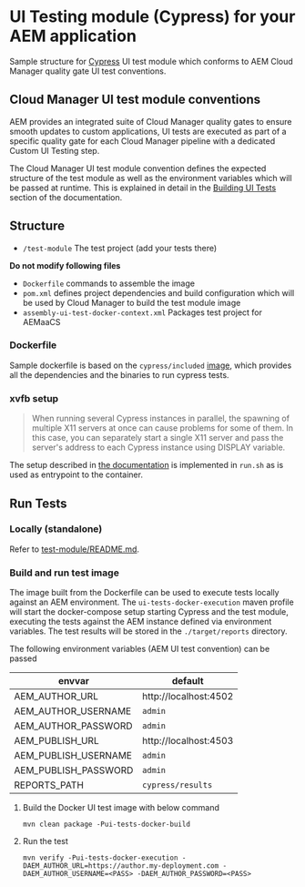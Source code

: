 UI Testing module (Cypress) for your AEM application
===

Sample structure for [Cypress](https://www.cypress.io) UI test module which conforms to
AEM Cloud Manager quality gate UI test conventions.

## Cloud Manager UI test module conventions

AEM provides an integrated suite of Cloud Manager quality gates to ensure smooth updates to custom applications,
UI tests are executed as part of a specific quality gate for each Cloud Manager pipeline with a dedicated Custom UI Testing step.

The Cloud Manager UI test module convention defines the expected structure of the test module as well as the environment
variables which will be passed at runtime. This is explained in detail in the [Building UI Tests](https://experienceleague.adobe.com/docs/experience-manager-cloud-service/content/implementing/using-cloud-manager/test-results/functional-testing/ui-testing.html?lang=en#building-ui-tests)
section of the documentation.

## Structure

- `/test-module` The test project (add your tests there)

**Do not modify following files**
- `Dockerfile` commands to assemble the image
- `pom.xml` defines project dependencies and build configuration which will be used by Cloud Manager to build the test module image
- `assembly-ui-test-docker-context.xml` Packages test project for AEMaaCS

### Dockerfile

Sample dockerfile is based on the `cypress/included` [image](https://hub.docker.com/r/cypress/included), which provides all the dependencies and the binaries
to run cypress tests.

### xvfb setup

>When running several Cypress instances in parallel, the spawning of multiple X11 servers at once can cause problems for some of them. In this case, you can separately start a single X11 server and pass the server's address to each Cypress instance using DISPLAY variable.

The setup described in [the documentation](https://docs.cypress.io/guides/continuous-integration/introduction#In-Docker) 
is implemented in `run.sh` as is used as entrypoint to the container.

## Run Tests

### Locally (standalone)

Refer to [test-module/README.md](test-module/README.md).

### Build and run test image

The image built from the Dockerfile can be used to execute tests locally against an AEM environment. The `ui-tests-docker-execution`
maven profile will start the docker-compose setup starting Cypress and the test module, executing the tests against
the AEM instance defined via environment variables. The test results will be stored in the `./target/reports` directory.

The following environment variables (AEM UI test convention) can be passed

| envvar               | default               |
|----------------------|-----------------------|
| AEM_AUTHOR_URL       | http://localhost:4502 |
| AEM_AUTHOR_USERNAME  | `admin`               |
| AEM_AUTHOR_PASSWORD  | `admin`               |
| AEM_PUBLISH_URL      | http://localhost:4503 |
| AEM_PUBLISH_USERNAME | `admin`               |
| AEM_PUBLISH_PASSWORD | `admin`               |
| REPORTS_PATH         | `cypress/results`     |

1. Build the Docker UI test image with below command
   ```
   mvn clean package -Pui-tests-docker-build
   ```
2. Run the test
   ```
   mvn verify -Pui-tests-docker-execution -DAEM_AUTHOR_URL=https://author.my-deployment.com -DAEM_AUTHOR_USERNAME=<PASS> -DAEM_AUTHOR_PASSWORD=<PASS>
   ```
